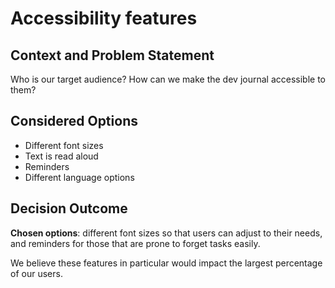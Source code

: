 #  Accessibility features 
## Context and Problem Statement 
Who is our target audience? How can we make the dev journal accessible to them?
## Considered Options
* Different font sizes
* Text is read aloud
* Reminders
* Different language options
## Decision Outcome
**Chosen options**: different font sizes so that users can adjust to their needs, and reminders for those that are prone to forget tasks easily. 

We believe these features in particular would impact the largest percentage of our users. 
